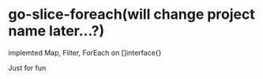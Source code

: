 # go-slice-foreach(will change project name later...?)

implemted Map, 
          Filter,
          ForEach on []interface{}

Just for fun